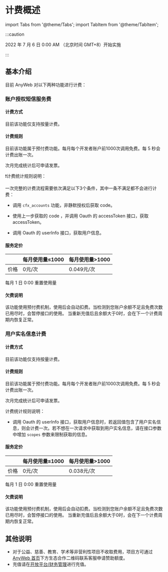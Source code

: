 # 计费概述

import Tabs from '@theme/Tabs'; import TabItem from '@theme/TabItem';

:::caution 

2022 年 7 月 6 日 0:00 AM （北京时间 GMT+8）开始实施

:::

## 基本介绍

目前 AnyWeb 对以下两种功能进行计费：

### 账户授权短信服务费

#### 计费方式
目前该功能仅支持按量计费。

#### 计费规则
目前该功能属于预付费功能。每月每个开发者账户前1000次调用免费。每 5 秒会计费出账一次。

次月完成统计后可申请发票。

❗️计费统计规则说明：

一次完整的计费流程需要依次满足以下3个条件，其中一条不满足都不会进行计费：

* 调用 `cfx_accounts` 功能，非静默授权后获取 code。

* 使用上一步获取的 code ，并调用 Oauth 的 accessToken 接口，获取 accessToken。

* 调用 Oauth 的 userInfo 接口，获取用户信息。

#### 服务定价
|     | 每月使用量≤1000 | 每月使用量>1000 |
|-----|------------|------------|
| 价格  | 0元/次       | 0.049元/次   |

每月 1 日 0:00 重置使用量

#### 欠费说明
该功能使用预付费机制，使用后会自动扣费。当检测到您账户余额不足且免费次数已用尽时，会暂停接口的使用。
当重新充值后且余额大于0时，会在下一个计费周期内恢复正常。

### 用户实名信息计费

#### 计费方式
目前该功能仅支持按量计费。

#### 计费规则
目前该功能属于预付费功能。每月每个开发者账户前1000次调用免费。每 5 秒会计费出账一次。

次月完成统计后可申请发票。

计费统计规则说明：
* 调用 Oauth 的 userInfo 接口，获取用户信息时，若返回值包含了用户实名信息，则会计费一次。若不想在一次请求中获取到用户实名信息，请在接口参数中增加 `scopes` 参数来限制获取的信息。

#### 服务定价
|     | 每月使用量≤1000 | 每月使用量>1000 |
|-----|------------|------------|
| 价格  | 0元/次       | 0.038元/次   |

每月 1 日 0:00 重置使用量

#### 欠费说明
该功能使用预付费机制，使用后会自动扣费。当检测到您账户余额不足且免费次数已用尽时，会暂停接口的使用。
当重新充值后且余额大于0时，会在下一个计费周期内恢复正常。

## 其他说明
* 对于公益、慈善、教育、学术等非营利性项目不收取费用，项目方可通过 [AnyWeb 首页](https://anyweb.cc)下方生态合作二维码联系客服申请赞助额度。
* 充值请在[开放平台/财务管理](https://open.anyweb.cc/finance/recharge)进行充值。
